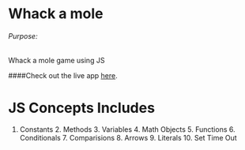 # Whack a mole

###### Purpose:
   Whack a mole game using JS

####Check out the live app [here](https://ramya-brs.github.io/Rabit-Game/).
# JS Concepts Includes
1. Constants                                                                                                                                                                                                            2. Methods                                                                                                                                                                                                            3. Variables                                                                                                                                                                                                          4. Math Objects                                                                                                                                                                                                        5. Functions                                                                                                                                                                                                            6. Conditionals                                                                                                                                                                                                       7. Comparisions                                                                                                                                                                                                       8. Arrows                                                                                                                                                                                                             9. Literals                                                                                                                                                                                                           10. Set Time Out
